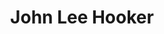 ---
title: "John Lee Hooker"
summary: "American blues singer-songwriter and guitarist. Born: August 22, 1912 in Tutwiler, Tallahatchie County, Mississippi, USA. Died: June 21, 2001 in Los Altos, California, USA. Some of his best known songs include \"Boogie Chillen'\" , \"Crawling King Snake\" , \"Dimples\" , \"Boom Boom\" , and \"One Bourbon, One Scotch, One Beer\" . Several of his later albums, including The Healer , Mr. Lucky , Chill Out , and Don't Look Back , were album chart successes in the U.S. and UK. Inducted into Rock And Roll Hall of Fame in 1991 ."
image: "john-lee-hooker.jpg"
apple_music_artist_url: "https://music.apple.com/gb/artist/john-lee-hooker/97536"
wikipedia_url: "none"
---